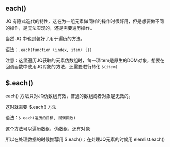 ## each()

JQ 有隐式迭代的特性，这在为一组元素做同样的操作时很好用，但是想要做不同的操作，是无法实现的，还是需要遍历操作。

当然 JQ 中也封装好了用于遍历的方法。

语法：`.each(function (index, item) {})`

注意：这里遍历JQ获取的元素伪数组时，每一项item是原生的DOM对象，想要在回调函数中使用JQ对象的方法，还需要进行转化 `$(item)`

## $.each()

each() 方法只对JQ伪数组有效，普通的数组或者对象是无效的。

这时就需要 $.each() 方法

语法：`$.each(遍历的目标, 回调函数)`

这个方法可以遍历数组，伪数组，还有对象

所以在处理数据的时候推荐用 $.each()；在处理JQ元素的时候用 elemlist.each() 

